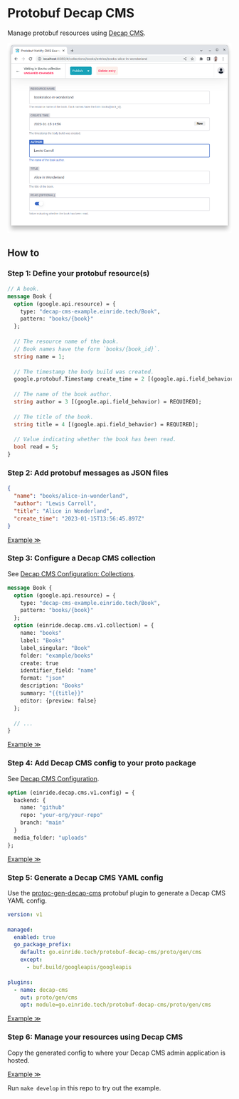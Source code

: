 # Protobuf Decap CMS

Manage protobuf resources using [Decap CMS](https://decapcms.org/).

![Screenshot](./docs/screenshot.png)

## How to

### Step 1: Define your protobuf resource(s)

```proto
// A book.
message Book {
  option (google.api.resource) = {
    type: "decap-cms-example.einride.tech/Book",
    pattern: "books/{book}"
  };

  // The resource name of the book.
  // Book names have the form `books/{book_id}`.
  string name = 1;

  // The timestamp the body build was created.
  google.protobuf.Timestamp create_time = 2 [(google.api.field_behavior) = OUTPUT_ONLY];

  // The name of the book author.
  string author = 3 [(google.api.field_behavior) = REQUIRED];

  // The title of the book.
  string title = 4 [(google.api.field_behavior) = REQUIRED];

  // Value indicating whether the book has been read.
  bool read = 5;
}
```

### Step 2: Add protobuf messages as JSON files

```json
{
  "name": "books/alice-in-wonderland",
  "author": "Lewis Carroll",
  "title": "Alice in Wonderland",
  "create_time": "2023-01-15T13:56:45.897Z"
}
```

[Example ≫](./example/books/books-alice-in-wonderland.json)

### Step 3: Configure a Decap CMS collection

See
[Decap CMS Configuration: Collections](https://decapcms.org/docs/configuration-options/?#collections).

```proto
message Book {
  option (google.api.resource) = {
    type: "decap-cms-example.einride.tech/Book",
    pattern: "books/{book}"
  };
  option (einride.decap.cms.v1.collection) = {
    name: "books"
    label: "Books"
    label_singular: "Book"
    folder: "example/books"
    create: true
    identifier_field: "name"
    format: "json"
    description: "Books"
    summary: "{{title}}"
    editor: {preview: false}
  };

  // ...
}
```

[Example ≫](./proto/einride/decap/cms/example/v1/book.proto)

### Step 4: Add Decap CMS config to your proto package

See [Decap CMS Configuration](https://decapcms.org/docs/configuration-options/).

```proto
option (einride.decap.cms.v1.config) = {
  backend: {
    name: "github"
    repo: "your-org/your-repo"
    branch: "main"
  }
  media_folder: "uploads"
};
```

[Example ≫](./proto/einride/decap/cms/example/v1/config.proto)

### Step 5: Generate a Decap CMS YAML config

Use the [protoc-gen-decap-cms](./cmd/protoc-gen-decap-cms) protobuf plugin to
generate a Decap CMS YAML config.

```yaml
version: v1

managed:
  enabled: true
  go_package_prefix:
    default: go.einride.tech/protobuf-decap-cms/proto/gen/cms
    except:
      - buf.build/googleapis/googleapis

plugins:
  - name: decap-cms
    out: proto/gen/cms
    opt: module=go.einride.tech/protobuf-decap-cms/proto/gen/cms
```

[Example ≫](./proto/buf.gen.example.yaml)

### Step 6: Manage your resources using Decap CMS

Copy the generated config to where your Decap CMS admin application is hosted.

[Example ≫](./example/admin)

Run `make develop` in this repo to try out the example.
